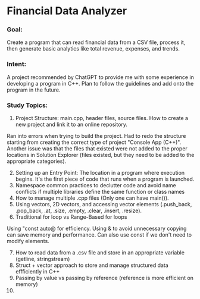 # Financial Data Analyzer
### Goal:
Create a program that can read financial data from a CSV file, process it, then generate basic analytics like total revenue, expenses, and trends.

### Intent:
A project recommended by ChatGPT to provide me with some experience in developing a program in C++. Plan to follow the guidelines and add onto the program in the future.

### Study Topics:
1. Project Structure: main.cpp, header files, source files. How to create a new project and link it to an online repository.

Ran into errors when trying to build the project. Had to redo the structure starting from creating the correct type of project "Console App (C++)". Another issue was that the files that existed were not added to the proper locations in Solution Explorer (files existed, but they need to be added to the appropriate categories).

2. Setting up an Entry Point: The location in a program where execution begins. It's the first piece of code that runs when a program is launched.
3. Namespace common practices to declutter code and avoid name conflicts if multiple libraries define the same function or class names
4. How to manage multiple .cpp files (Only one can have main()).
5. Using vectors, 2D vectors, and accessing vector elements (.push_back, .pop_back, .at, .size, .empty, .clear, .insert, .resize).
6. Traditional for loop vs Range-Based for loops

Using "const auto@ for efficiency. Using & to avoid unnecessary copying can save memory and performance. Can also use const if we don't need to modify elements.

7. How to read data from a .csv file and store in an appropriate variable (getline, stringstream)
8. Struct + vector approach to store and manage structured data effficiently in C++
9. Passing by value vs passing by reference (reference is more efficient on memory)
10. 

